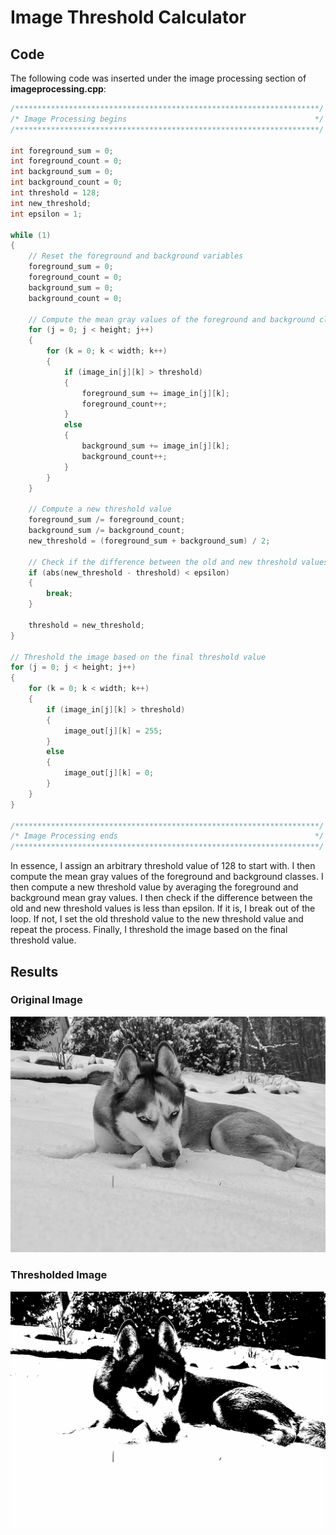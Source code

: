 # Image Threshold Calculator

## Code

The following code was inserted under the image processing section of **imageprocessing.cpp**:

```c++
/********************************************************************/
/* Image Processing begins                                          */
/********************************************************************/

int foreground_sum = 0;
int foreground_count = 0;
int background_sum = 0;
int background_count = 0;
int threshold = 128;
int new_threshold;
int epsilon = 1;

while (1)
{
    // Reset the foreground and background variables
    foreground_sum = 0;
    foreground_count = 0;
    background_sum = 0;
    background_count = 0;

    // Compute the mean gray values of the foreground and background classes
    for (j = 0; j < height; j++)
    {
    	for (k = 0; k < width; k++)
    	{
    		if (image_in[j][k] > threshold)
    		{
    			foreground_sum += image_in[j][k];
    			foreground_count++;
    		}
    		else
    		{
    			background_sum += image_in[j][k];
    			background_count++;
    		}
    	}
    }

    // Compute a new threshold value
    foreground_sum /= foreground_count;
    background_sum /= background_count;
    new_threshold = (foreground_sum + background_sum) / 2;

    // Check if the difference between the old and new threshold values is less than epsilon
    if (abs(new_threshold - threshold) < epsilon)
    {
    	break;
    }

    threshold = new_threshold;
}

// Threshold the image based on the final threshold value
for (j = 0; j < height; j++)
{
    for (k = 0; k < width; k++)
    {
    	if (image_in[j][k] > threshold)
    	{
    		image_out[j][k] = 255;
    	}
    	else
    	{
    		image_out[j][k] = 0;
    	}
    }
}

/********************************************************************/
/* Image Processing ends                                            */
/********************************************************************/
```

In essence, I assign an arbitrary threshold value of 128 to start with. I then compute the mean gray values of the foreground and background classes. I then compute a new threshold value by averaging the foreground and background mean gray values. I then check if the difference between the old and new threshold values is less than epsilon. If it is, I break out of the loop. If not, I set the old threshold value to the new threshold value and repeat the process. Finally, I threshold the image based on the final threshold value.

## Results

### Original Image

![Original Image](RAT.jpg)

### Thresholded Image

![Thresholded Image](output.jpg)
